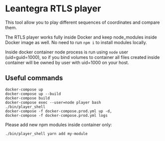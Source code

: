 # Leantegra RTLS player

This tool allow you to play different sequences of coordinates and compare them.

The RTLS player works fully inside Docker and keep node_modules inside Docker image as well. No need to run `npm i` to install modules locally.

Inside docker container node process is run using `node` user (uid=guid=1000), so if you bind volumes to container all files created inside container will be owned by user with uid=1000 on your host.

## Useful commands

```
docker-compose up
docker-compose up --build
docker-compose build
docker-compose exec --user=node player bash
./bin/player_shell
docker-compose -f docker-compose.prod.yml up -d,
docker-compose -f docker-compose.prod.yml logs
```

Please add new npm modules inside container only:

```
./bin/player_shell yarn add my-module
```